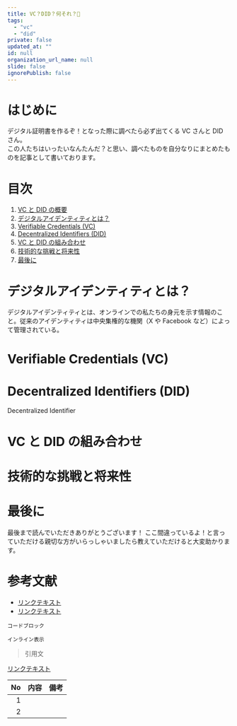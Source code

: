 ```yaml
---
title: VC？DID？何それ？🤔
tags:
  - "vc"
  - "did"
private: false
updated_at: ""
id: null
organization_url_name: null
slide: false
ignorePublish: false
---
```


# はじめに

デジタル証明書を作るぞ！となった際に調べたら必ず出てくる VC さんと DID さん。  
この人たちはいったいなんたんだ？と思い、調べたものを自分なりにまとめたものを記事として書いております。

# 目次

<!-- タイトルとアンカー名を編集 -->

1. [VC と DID の概要](#Chapter1)
1. [デジタルアイデンティティとは？](#Chapter2)
1. [Verifiable Credentials (VC) ](#Chapter3)
1. [Decentralized Identifiers (DID) ](#Chapter4)
1. [VC と DID の組み合わせ](#Chapter5)
1. [技術的な挑戦と将来性](#Chapter6)
1. [最後に](#Chapter7)

<a id="#Chapter2"></a>

# デジタルアイデンティティとは？

デジタルアイデンティティとは、オンラインでの私たちの身元を示す情報のこと。従来のアイデンティティは中央集権的な機関（X や Facebook など）によって管理されている。

<a id="#Chapter3"></a>

# Verifiable Credentials (VC)

<a id="#Chapter4"></a>

# Decentralized Identifiers (DID)

Decentralized Identifier

<a id="#Chapter5"></a>

# VC と DID の組み合わせ

<a id="#Chapter6"></a>

# 技術的な挑戦と将来性

<a id="#Chapter7"></a>

# 最後に

最後まで読んでいただきありがとうございます！
ここ間違っているよ！と言っていただける親切な方がいらっしゃいましたら教えていただけると大変助かります。

<a id="#reference"></a>

# 参考文献

- [リンクテキスト](URL)
- [リンクテキスト](URL)

```言語名:ファイル名.拡張子
コードブロック
```

`インライン表示`

> 引用文

[リンクテキスト](URL)

|  No | 内容 | 備考 |
| --: | ---- | ---- |
|   1 |      |      |
|   2 |      |      |
